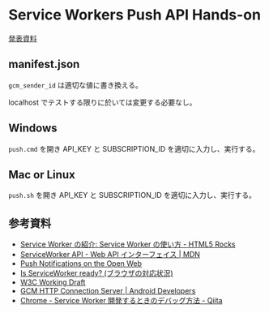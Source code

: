 Service Workers Push API Hands-on
=================================

[発表資料](https://speakerdeck.com/ww24/service-workers-push-api-hands-on)

manifest.json
-------------
`gcm_sender_id` は適切な値に書き換える。

localhost でテストする限りに於いては変更する必要なし。

Windows
-------
`push.cmd` を開き API_KEY と SUBSCRIPTION_ID を適切に入力し、実行する。

Mac or Linux
------------
`push.sh` を開き API_KEY と SUBSCRIPTION_ID を適切に入力し、実行する。

参考資料
------
* [Service Worker の紹介: Service Worker の使い方 - HTML5 Rocks](http://www.html5rocks.com/ja/tutorials/service-worker/introduction/)
* [ServiceWorker API - Web API インターフェイス | MDN](https://developer.mozilla.org/ja/docs/Web/API/ServiceWorker_API)
* [Push Notifications on the Open Web](http://updates.html5rocks.com/2015/03/push-notificatons-on-the-open-web)
* [Is ServiceWorker ready? (ブラウザの対応状況)](https://jakearchibald.github.io/isserviceworkerready/)
* [W3C Working Draft](http://www.w3.org/TR/service-workers/)
* [GCM HTTP Connection Server | Android Developers](https://developer.android.com/google/gcm/http.html)
* [Chrome - Service Worker 開発するときのデバッグ方法 - Qiita](http://qiita.com/tmtysk/items/f77e31d6e9380e1c94a2)

